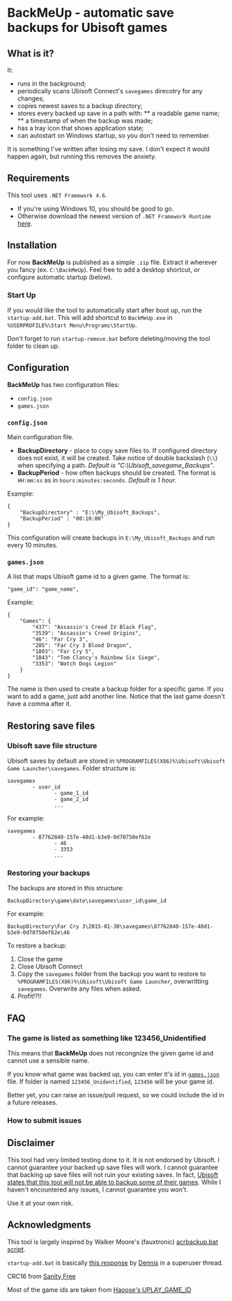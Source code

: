 # BackMeUp - automatic save backups for Ubisoft games
## What is it? ##
It:
* runs in the background;
* periodically scans Ubisoft Connect's `savegames` direcotry for any changes;
* copies newest saves to a backup directory;
* stores every backed up save in a path with:
** a readable game name;
** a timestamp of when the backup was made;
* has a tray icon that shows application state;
* can autostart on Windows startup, so you don't need to remember.

It is something I've written after losing my save. I don't expect it would happen again, but running this removes the anxiety.

## Requirements ##
This tool uses `.NET Framework 4.6`.
* If you're using Windows 10, you should be good to go.
* Otherwise download the newest version of `.NET Framework Runtime` [here](https://dotnet.microsoft.com/download/dotnet-framework).

## Installation ##
For now **BackMeUp** is published as a simple `.zip` file. Extract it wherever you fancy (ex. `C:\BackMeUp`). Feel free to add a desktop shortcut, or configure automatic startup (below).

### Start Up ###
If you would like the tool to automatically start after boot up, run the `startup-add.bat`. This will add shortcut to `BackMeUp.exe` in `%USERPROFILE%\Start Menu\Programs\StartUp`.

Don't forget to run `startup-remove.bat` before deleting/moving the tool folder to clean up.

## Configuration ##
**BackMeUp** has two configuration files:
* `config.json`
* `games.json`

### `config.json` ###
Main configuration file.
* **BackupDirectory** - place to copy save files to. If configured directory does not exist, it will be created. Take notice of double backslash (`\\`) when specifying a path. *Default is "C:\Ubisoft_savegame_Backups"*.
* **BackupPeriod** - how often backups should be created. The format is `HH:mm:ss` as in `hours:minutes:seconds`. *Default is 1 hour*.

Example:
```
{
    "BackupDirectory" : "E:\\My_Ubisoft_Backups",
    "BackupPeriod" : "00:10:00" 
}
```
This configuration will create backups in `E:\My_Ubisoft_Backups` and run every 10 minutes.

### `games.json` ###
A list that maps Ubisoft game id to a given game. The format is:

`"game_id": "game_name",`

Example:
```
{
    "Games": {
        "437": "Assassin's Creed IV Black Flag",
        "3539": "Assassin's Creed Origins",
        "46": "Far Cry 3",
        "205": "Far Cry 3 Blood Dragon",
        "1803": "Far Cry 5",
        "1843": "Tom Clancy's Rainbow Six Siege",
        "3353": "Watch Dogs Legion"
    }
}
```

The name is then used to create a backup folder for a specific game. If you want to add a game, just add another line. Notice that the last game doesn't have a comma after it.

## Restoring save files ##
### Ubisoft save file structure ###
Ubisoft saves by default are stored in `%PROGRAMFILES(X86)%\Ubisoft\Ubisoft Game Launcher\savegames`. Folder structure is:
```
savegames
        - user_id
               - game_1_id
               - game_2_id
               ...
```
For example:
```
savegames
        - 87762840-157e-48d1-b3e9-0d70750ef62e
               - 46
               - 3353
               ...
```

### Restoring your backups ###
The backups are stored in this structure:

`BackupDirectory\game\date\savegames\user_id\game_id`

For example:

`BackupDirectory\Far Cry 3\2015-01-30\savegames\87762840-157e-48d1-b3e9-0d70750ef62e\46`

To restore a backup:
1. Close the game
2. Close Ubisoft Connect
3. Copy the `savegames` folder from the backup you want to restore to `%PROGRAMFILES(X86)%\Ubisoft\Ubisoft Game Launcher`, overwritting `savegames`. Overwrite any files when asked.
4. Profit!?!!

## FAQ ##
### The game is listed as something like 123456_Unidentified ###
This means that **BackMeUp** does not recongnize the given game id and cannot use a sensible name.

If you know what game was backed up, you can enter it's id in [`games.json`](https://github.com/SparrowBrain/BackMeUp#gamesjson) file. If folder is named `123456_Unidentified`, `123456` will be your game id.

Better yet, you can raise an issue/pull request, so we could include the id in a future releases.

### How to submit issues ###



## Disclaimer ##
This tool had very limited testing done to it. It is not endorsed by Ubisoft. I cannot guarantee your backed up save files will work. I cannot guarantee that backing up save files will not ruin your existing saves. In fact, [Ubisoft states that this tool will not be able to backup some of their games](https://support.ubisoft.com/en-GB/Article/000063179). While I haven't encountered any issues, I cannot guarantee you won't.

Use it at your own risk.

## Acknowledgments 
This tool is largely inspired by Walker Moore's (fauxtronic) [acrbackup.bat script](https://steamcommunity.com/app/201870/discussions/0/864976837949032506/#c864977564087259945).

`startup-add.bat` is basically [this response](https://superuser.com/questions/455364/how-to-create-a-shortcut-using-a-batch-script) by [Dennis](https://superuser.com/users/101836/dennis) in a superuser thread.

CRC16 from [Sanity Free](http://www.sanity-free.com/134/standard_crc_16_in_csharp.html)

Most of the game ids are taken from [Haoose's UPLAY_GAME_ID](https://github.com/Haoose/UPLAY_GAME_ID)